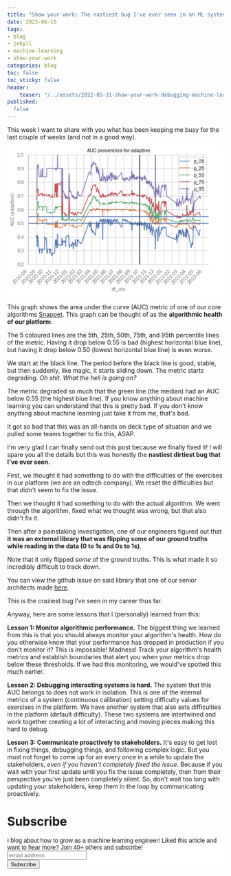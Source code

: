 ```yaml
---
title: "Show your work: The nastiest bug I've ever seen in an ML system"
date: 2022-06-10
tags:
- blog
- jekyll
- machine-learning
- show-your-work
categories: blog
toc: false
toc_sticky: false
header:
    teaser: "/../assets/2022-05-31-show-your-work-debugging-machine-learning-systems/thumbnail.png"
published:
  false
---
```

<!-- ctrl + alt + v -->

This week I want to share with you what has been keeping me busy for the last couple of weeks (and not in a good way). 

![](/../assets/2022-05-31-show-your-work-debugging-machine-learning-systems/2022-05-31-15-23-09.png)

This graph shows the area under the curve (AUC) metric of one of our core algorithms [Snappet](https://us.snappet.org/). This graph can be thought of as the **algorithmic health of our platform**.

The 5 coloured lines are the 5th, 25th, 50th, 75th, and 95th percentile lines of the metric. Having it drop below 0.55 is bad (highest horizontal blue line), but having it drop below 0.50 (lowest horizontal blue line) is even worse. 

We start at the black line. The period before the black line is good, stable, but then suddenly, like magic, it starts sliding down. The metric starts degrading. *Oh shit. What the hell is going on?*

The metric degraded so much that the green line (the median) had an AUC below 0.55 (the highest blue line). If you know anything about machine learning you can understand that this is pretty bad. If you don't know anything about machine learning just take it from me, that's bad. 

It got so bad that this was an all-hands on deck type of situation and we pulled some teams together to fix this, ASAP. 

I'm very glad I can finally send out this post because we finally fixed it! I will spare you all the details but this was honestly the **nastiest dirtiest bug that I've ever seen**.

First, we thought it had something to do with the difficulties of the exercises in our platform (we are an edtech company). We reset the difficulties but that didn't seem to fix the issue. 

Then we thought it had something to do with the actual algorithm. We went through the algorithm, fixed what we thought was wrong, but that also didn't fix it. 

Then after a painstaking investigation, one of our engineers figured out that **it was an external library that was flipping some of our ground truths while reading in the data (0 to 1s and 0s to 1s)**. 

Note that it only flipped *some* of the ground truths. This is what made it so incredibly difficult to track down. 

You can view the github issue on said library that one of our senior architects made [here](https://github.com/aloneguid/parquet-dotnet/issues/168). 

This is the craziest bug I've seen in my career thus far. 

Anyway, here are some lessons that I (personally) learned from this:

**Lesson 1: Monitor algorithmic performance.**
The biggest thing we learned from this is that you should always monitor your
algorithm's health.  How do you otherwise know that your performance has dropped
in production if you don't monitor it? This is impossible! Madness!  Track your
algorithm's health metrics and establish boundaries that alert you when your
metrics drop below these thresholds. If we had this monitoring, we
would've spotted this much earlier.

**Lesson 2: Debugging interacting systems is hard.** 
The system that this AUC belongs to does not work in isolation.  This is one of
the internal metrics of a system (continuous calibration) setting difficulty
values for exercises in the platform.  We have another system that also sets
difficulties in the platform (default difficulty).  These two systems are
intertwined and work together creating a lot of interacting and moving pieces
making this hard to debug.

**Lesson 3: Communicate proactively to stakeholders.**
It's easy to get lost in fixing things, debugging things, and following complex
logic.  But you must not forget to come up for air every once in a while to
update the stakeholders, *even if you haven't completely fixed the issue*.
Because if you wait with your first update until you fix the issue completely,
then from their perspective you've just been completely silent.  So, don't wait
too long with updating your stakeholders, keep them in the loop by communicating
proactively.

# Subscribe

<!-- Begin Mailchimp Signup Form -->
<link href="//cdn-images.mailchimp.com/embedcode/horizontal-slim-10_7.css" rel="stylesheet" type="text/css">
<style type="text/css">
  #mc_embed_signup{background:#fff; clear:left; font:14px Helvetica,Arial,sans-serif; width:100%;}
  /* Add your own Mailchimp form style overrides in your site stylesheet or in this style block.
     We recommend moving this block and the preceding CSS link to the HEAD of your HTML file. */
</style>
<div id="mc_embed_signup">
<form action="https://gmail.us3.list-manage.com/subscribe/post?u=92fe86c389878585bc87837e8&amp;id=50543deff9" method="post" id="mc-embedded-subscribe-form" name="mc-embedded-subscribe-form" class="validate" target="_blank" novalidate>
    <div id="mc_embed_signup_scroll">
  <label for="mce-EMAIL">I blog about how to grow as a machine learning engineer! Liked this article and want to hear more? Join 40+ others and subscribe!</label>
  <input type="email" value="" name="EMAIL" class="email" id="mce-EMAIL" placeholder="email address" required>
    <!-- real people should not fill this in and expect good things - do not remove this or risk form bot signups-->
    <div style="position: absolute; left: -5000px;" aria-hidden="true"><input type="text" name="b_92fe86c389878585bc87837e8_50543deff9" tabindex="-1" value=""></div>
    <div class="clear"><input type="submit" value="Subscribe" name="subscribe" id="mc-embedded-subscribe" class="button"></div>
    </div>
</form>
</div>
<!--End mc_embed_signup-->

